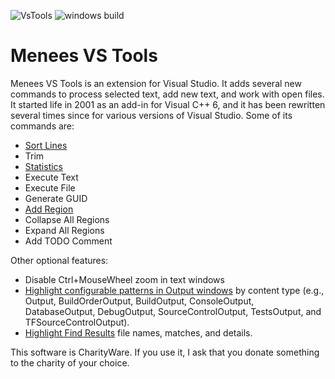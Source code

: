 ![VsTools](http://www.menees.com/Images/VSTools.png) ![windows build](https://github.com/menees/VsTools/workflows/windows%20build/badge.svg)
# Menees VS Tools

Menees VS Tools is an extension for Visual Studio.  It adds several new commands to process selected text, add new text, and work with open files.  It started life in 2001 as an add-in for Visual C++ 6, and it has been rewritten several times since for various versions of Visual Studio. Some of its commands are:

* [Sort Lines](http://www.menees.com/Images/VSToolsSort.png)
* Trim
* [Statistics](http://www.menees.com/Images/VSToolsStatistics.png)
* Execute Text
* Execute File
* Generate GUID
* [Add Region](http://www.menees.com/Images/VSToolsAddRegion.png)
* Collapse All Regions
* Expand All Regions
* Add TODO Comment

Other optional features:

* Disable Ctrl+MouseWheel zoom in text windows
* [Highlight configurable patterns in Output windows](http://www.menees.com/Images/VSOutputHighlight.png) by content type (e.g., Output, BuildOrderOutput, BuildOutput, ConsoleOutput, DatabaseOutput, DebugOutput, SourceControlOutput, TestsOutput, and TFSourceControlOutput).
* [Highlight Find Results](http://www.menees.com/Images/VSFindResultsHighlight.png) file names, matches, and details.

This software is CharityWare. If you use it, I ask that you donate something to the charity of your choice.